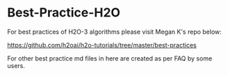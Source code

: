 # Best-Practice-H2O

For best practices of H2O-3 algorithms please visit Megan K's repo below:

https://github.com/h2oai/h2o-tutorials/tree/master/best-practices

For other best practice md files in here are created as per FAQ by some users. 
